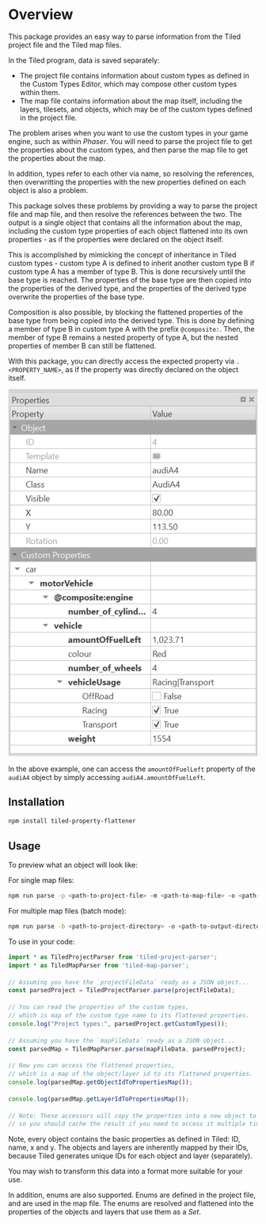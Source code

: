 # Overview

This package provides an easy way to parse information from the Tiled project file and the Tiled map files.

In the Tiled program, data is saved separately:
- The project file contains information about custom types as defined in the Custom Types Editor, which may compose other custom types within them.
- The map file contains information about the map itself, including the layers, tilesets, and objects, which may be of the custom types defined in the project file.

The problem arises when you want to use the custom types in your game engine, such as within _Phaser_. You will need to parse the project file to get the properties about the custom types, and then parse the map file to get the properties about the map.

In addition, types refer to each other via name, so resolving the references, then overwritting the properties with the new properties defined on each object is also a problem.

This package solves these problems by providing a way to parse the project file and map file, and then resolve the references between the two. The output is a single object that contains all the information about the map, including the custom type properties of each object flattened into its own properties - as if the properties were declared on the object itself.

This is accomplished by mimicking the concept of inheritance in Tiled custom types - custom type A is defined to inherit another custom type B if custom type A has a member of type B. This is done recursively until the base type is reached. The properties of the base type are then copied into the properties of the derived type, and the properties of the derived type overwrite the properties of the base type.

Composition is also possible, by blocking the flattened properties of the base type from being copied into the derived type. This is done by defining a member of type B in custom type A with the prefix `@composite:`. Then, the member of type B remains a nested property of type A, but the nested properties of member B can still be flattened.

With this package, you can directly access the expected property via `.<PROPERTY_NAME>`, as if the property was directly declared on the object itself.

![Custom Properties Example](images/custom-properties-example.png)

In the above example, one can access the `amountOfFuelLeft` property of the `audiA4` object by simply accessing `audiA4.amountOfFuelLeft`.

## Installation

```bash
npm install tiled-property-flattener
```

## Usage

To preview what an object will look like:

For single map files:
```bash
npm run parse -p <path-to-project-file> -m <path-to-map-file> -o <path-to-output-file>
```

For multiple map files (batch mode):
```bash
npm run parse -b <path-to-project-directory> -o <path-to-output-directory>
```

To use in your code:
```javascript
import * as TiledProjectParser from 'tiled-project-parser';
import * as TiledMapParser from 'tiled-map-parser';

// Assuming you have the `projectFileData` ready as a JSON object...
const parsedProject = TiledProjectParser.parse(projectFileData);

// You can read the properties of the custom types,
// which is map of the custom type name to its flattened properties.
console.log("Project types:", parsedProject.getCustomTypes());

// Assuming you have the `mapFileData` ready as a JSON object...
const parsedMap = TiledMapParser.parse(mapFileData, parsedProject);

// Now you can access the flattened properties,
// which is a map of the object/layer id to its flattened properties.
console.log(parsedMap.getObjectIdToPropertiesMap());

console.log(parsedMap.getLayerIdToPropertiesMap());

// Note: These accessors will copy the properties into a new object to prevent mutation, 
// so you should cache the result if you need to access it multiple times.
```

Note, every object contains the basic properties as defined in Tiled: ID, name, x and y. The objects and layers are inherently mapped by their IDs, because Tiled generates unique IDs for each object and layer (separately).

You may wish to transform this data into a format more suitable for your use.

In addition, enums are also supported. Enums are defined in the project file, and are used in the map file. The enums are resolved and flattened into the properties of the objects and layers that use them as a _Set_.